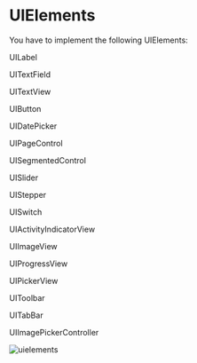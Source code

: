 
# UIElements

You have to implement the following UIElements:

UILabel

UITextField

UITextView

UIButton

UIDatePicker

UIPageControl

UISegmentedControl

UISlider

UIStepper

UISwitch

UIActivityIndicatorView

UIImageView

UIProgressView

UIPickerView

UIToolbar

UITabBar

UIImagePickerController


![uielements](https://user-images.githubusercontent.com/89539632/145387289-48c11e08-f3a0-4b28-883b-0046c1360a78.gif)
